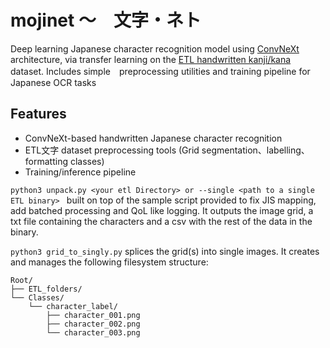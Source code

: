 # mojinet 〜　文字・ネト
Deep learning Japanese character recognition model using [ConvNeXt](https://github.com/facebookresearch/ConvNeXt) architecture, via transfer learning on the [ETL handwritten kanji/kana](http://etlcdb.db.aist.go.jp/?lang=ja) dataset. Includes simple　preprocessing utilities and training pipeline for Japanese OCR tasks


## Features
- ConvNeXt-based handwritten Japanese character recognition
- ETL文字 dataset preprocessing tools (Grid segmentation、labelling、formatting classes)
- Training/inference pipeline

```python3 unpack.py <your etl Directory> or --single <path to a single ETL binary> ```
built on top of the sample script provided to fix JIS mapping, add batched processing and QoL like logging. It outputs the image grid, a txt file containing the characters and a csv with the rest of the data in the binary. 

```python3 grid_to_singly.py```
splices the grid(s) into single images. It creates and manages the following filesystem structure:

```
Root/
├── ETL_folders/
└── Classes/
    └── character_label/
        ├── character_001.png
        ├── character_002.png
        └── character_003.png
```



